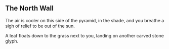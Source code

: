 ## The North Wall

The air is cooler on this side of the pyramid, in the shade, and you breathe a sigh of relief to be out of the sun.

A leaf floats down to the grass next to you, landing on another carved stone glyph.

<Item id="6" />

<Page url="5" instructions="Another puzzler. Your guidebook provides another clue: '2: Using the Measure parameter, you can measure the speed of this'" action="Walk west" condition="6" />
